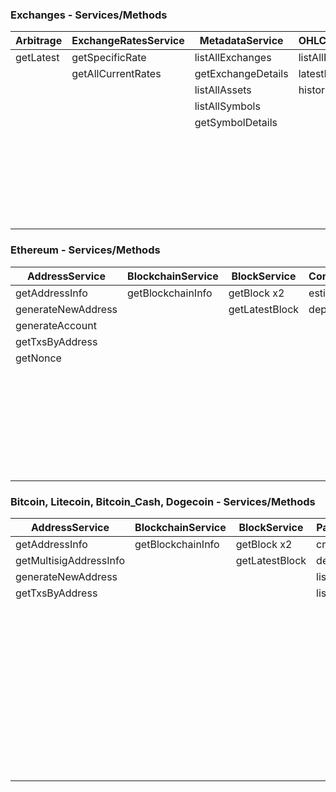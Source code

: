 ### Exchanges - Services/Methods


| Arbitrage  | ExchangeRatesService | MetadataService    | OHLCVService   | QuotesService                         | TradesService                              |             
| ---------- | -------------------- | ------------------ | -------------- | ------------------------------------- | ------------------------------------------ |  
| getLatest  | getSpecificRate      | listAllExchanges   | listAllPeriods | getLatestData                         | getLatestData                              |
|            | getAllCurrentRates   | getExchangeDetails | latestData     | getLatestDataByExchange               | getLatestDataBySymbol                      |
|            |                      | listAllAssets      | historicalData | getLatestDataByBaseAsset              | getLatestDataByExchange                    |
|            |                      | listAllSymbols     |                | getLatestDataByExchangeAssetsPair     | getLatestDataByAsset                       |
|            |                      | getSymbolDetails   |                | getHistoricalData                     | getLatestDataByAssetsPair                  |
|            |                      |                    |                | getHistoricalDataByExchange           | getLatestDataByExchangeAssetsPair          |
|            |                      |                    |                | getHistoricalDataByAsset              | tradesGetHistoricalData                    |
|            |                      |                    |                | getHistoricalDataByAssetsPair         | tradesGetHistoricalDataByExchange          |
|            |                      |                    |                | getHistoricalDataByExchangeAssetsPair | tradesGetHistoricalDataByAsset             |
|            |                      |                    |                |                                       | tradesGetHistoricalDataByAssetPair         |
|            |                      |                    |                |                                       | tradesGetHistoricalDataByExchangeAssetPair |


### Ethereum - Services/Methods


|   AddressService   | BlockchainService |  BlockService  | ContractService |  PaymentService  |    TokenService      | TransactionService  |    WebhookService     |               
| ------------------ | ----------------- | -------------- | --------------- | ---------------- | -------------------- | ------------------- | --------------------- |  
| getAddressInfo     | getBlockchainInfo | getBlock x2    | estimateGasSC   | createPFPvt      | getTokenBalance      | getTx x3            | createNewBlockWh      |
| generateNewAddress |                   | getLatestBlock | deploySC        | createPFPwd      | transferPvt          | getPendingTxs       | createAddressWh       | 
| generateAccount    |                   |                |                 | deletePF         | transferPwd          | getQueuedTxs        | createConfirmedTxWh   |
| getTxsByAddress    |                   |                |                 | listPayments     | getTokensByAddress   | getTxByIdxAndLimit  | createTokenWh         |
| getNonce           |                   |                |                 | listPastPayments | getTokenTxsByAddress | createTxKeyStore    | createTXPoolWh        |
|                    |                   |                |                 |                  |                      | createTxKeyStoreAll | deleteWebhook         |
|                    |                   |                |                 |                  |                      | createTxPvt         | listWebhooks          |
|                    |                   |                |                 |                  |                      | createTxPvtAll      |                       |
|                    |                   |                |                 |                  |                      | getRawTxBody        |                       |
|                    |                   |                |                 |                  |                      | estimateGasLimit    |                       |
|                    |                   |                |                 |                  |                      | broadcastSignedTx   |                       |
|                    |                   |                |                 |                  |                      | getGasFees          |                       |
    
                                
### Bitcoin, Litecoin, Bitcoin_Cash, Dogecoin - Services/Methods


|     AddressService     | BlockchainService |  BlockService  |  PaymentService  | TransactionService |       WalletService     |    WebhookService     |               
| ---------------------- | ----------------- | -------------- | ---------------- | ------------------ | ----------------------- | --------------------- |  
| getAddressInfo         | getBlockchainInfo | getBlock x2    | createPFPwd      | getTxByHash        | createWallet            | createNewBlockWh      |
| getMultisigAddressInfo |                   | getLatestBlock | deletePF         | getTxByBlock x2    | createHDWallet          | createAddressWh       | 
| generateNewAddress     |                   |                | listPayments     | getUnconfirmedTxs  | listWallets             | createConfirmedTxWh   |
| getTxsByAddress        |                   |                | listPastPayments | decodeTx           | listHDWallets           | deleteWebhook         |
|                        |                   |                |                  | createTx           | getWallet               | listWebhooks          |
|                        |                   |                |                  | signTx             | getHDWallet             |                       |
|                        |                   |                |                  | sendTx             | addAddressToWallet      |                       |
|                        |                   |                |                  | newTx              | generateAddressWallet   |                       |
|                        |                   |                |                  | getFees            | generateAddressHDWallet |                       |
|                        |                   |                |                  | newTxWithHDWallet  | removeAddress           |                       |
|                        |                   |                |                  |                    | deleteWallet            |                       |
|                        |                   |                |                  |                    | deleteHDWallet          |                       |
|                        |                   |                |                  |                    | createExtendedKey       |                       |
|                        |                   |                |                  |                    | getXpubReceiveAddresses |                       |
|                        |                   |                |                  |                    | getXpubChangeAddresses  |                       |
